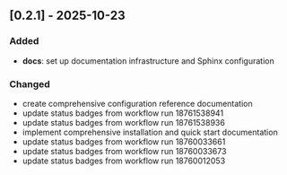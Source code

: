 ## [0.2.1] - 2025-10-23

### Added

- **docs**: set up documentation infrastructure and Sphinx configuration

### Changed

- create comprehensive configuration reference documentation
- update status badges from workflow run 18761538941
- update status badges from workflow run 18761538936
- implement comprehensive installation and quick start documentation
- update status badges from workflow run 18760033661
- update status badges from workflow run 18760033673
- update status badges from workflow run 18760012053
